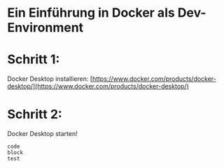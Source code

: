 # Ein Einführung in Docker als Dev-Environment

# Schritt 1:
Docker Desktop installieren:
[https://www.docker.com/products/docker-desktop/](https://www.docker.com/products/docker-desktop/)

# Schritt 2:
Docker Desktop starten!


    code
    block
    test